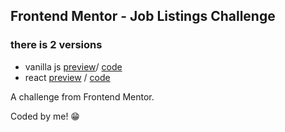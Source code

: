 ## Frontend Mentor - Job Listings Challenge 
### there is 2 versions
  - vanilla js [preview](https://static-job-listings-master-tau.vercel.app/)/ [code](/javascript)
  - react [preview](https://static-job-listings-master-react.vercel.app/) / [code](/reactapp)

A challenge from Frontend Mentor.

Coded by me! :grin:
